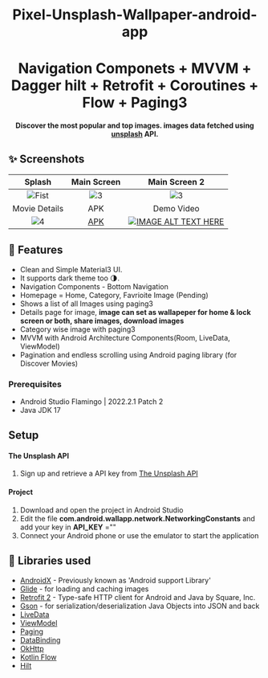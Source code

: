 <h1 align="center">Pixel-Unsplash-Wallpaper-android-app</h1>
<h1 align="center">Navigation Componets + MVVM + Dagger hilt + Retrofit + Coroutines + Flow + Paging3</h1>
 
<h4 align="center">
	Discover the most popular and top images. images data fetched using  <a href="https://unsplash.com/">unsplash</a> API.
</h4>

## ✨ Screenshots
| Splash | Main Screen |  Main Screen 2 |
|:-:|:-:|:-:|
| ![Fist](screenshots/ss1.jpg?raw=true) | ![3](screenshots/ss2.jpg?raw=true) | ![3](screenshots/ss3.jpg?raw=true) |
| Movie Details | APK | Demo Video |
| ![4](screenshots/ss4.jpg?raw=true) | [APK](screenshots/app_movie.apk) | [![IMAGE ALT TEXT HERE](https://img.youtube.com/vi/AE9xLklir_I/0.jpg)](https://www.youtube.com/watch?v=AE9xLklir_I)|

## 🌟 Features
* Clean and Simple Material3 UI.
* It supports dark theme too 🌗.
* Navigation Components - Bottom Navigation
*   Homepage = Home, Category, Favrioite Image (Pending)
*   Shows a list of all Images using paging3
*   Details page for image, **image can set as wallapeper for home & lock screen or both, share images, download images**
*   Category wise image with paging3
*   MVVM with Android Architecture Components(Room, LiveData, ViewModel)
*   Pagination and endless scrolling using Android paging library (for Discover Movies)

### Prerequisites
*   Android Studio Flamingo | 2022.2.1 Patch 2
*   Java JDK 17 
## Setup

#### The Unsplash API
1. Sign up and retrieve a API key from [The Unsplash API](https://unsplash.com/documentation)

#### Project
1. Download and open the project in Android Studio
2. Edit the file **com.android.wallapp.network.NetworkingConstants** and add your key in **API_KEY** =""
3. Connect your Android phone or use the emulator to start the application


## 📃 Libraries used
*   [AndroidX](https://developer.android.com/jetpack/androidx/) - Previously known as 'Android support Library'
*   [Glide](https://github.com/bumptech/glide) - for loading and caching images
*   [Retrofit 2](https://github.com/square/retrofit) - Type-safe HTTP client for Android and Java by Square, Inc.
*   [Gson](https://github.com/google/gson) - for serialization/deserialization Java Objects into JSON and back
*   [LiveData](https://developer.android.com/topic/libraries/architecture/livedata)
*   [ViewModel](https://developer.android.com/topic/libraries/architecture/viewmodel)
*   [Paging](https://developer.android.com/topic/libraries/architecture/paging/)
*   [DataBinding](https://developer.android.com/topic/libraries/data-binding/)
*   [OkHttp](https://github.com/square/okhttp)
*   [Kotlin Flow](https://developer.android.com/kotlin/flow)
*   [Hilt](https://developer.android.com/training/dependency-injection/hilt-android)
